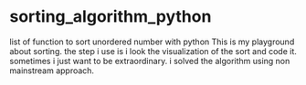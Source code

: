 # sorting_algorithm_python
list of function to sort unordered number with python
This is my playground about sorting. the step i use is i look the visualization of the sort and code it. sometimes i just want to be extraordinary. i solved the algorithm using non mainstream approach.
